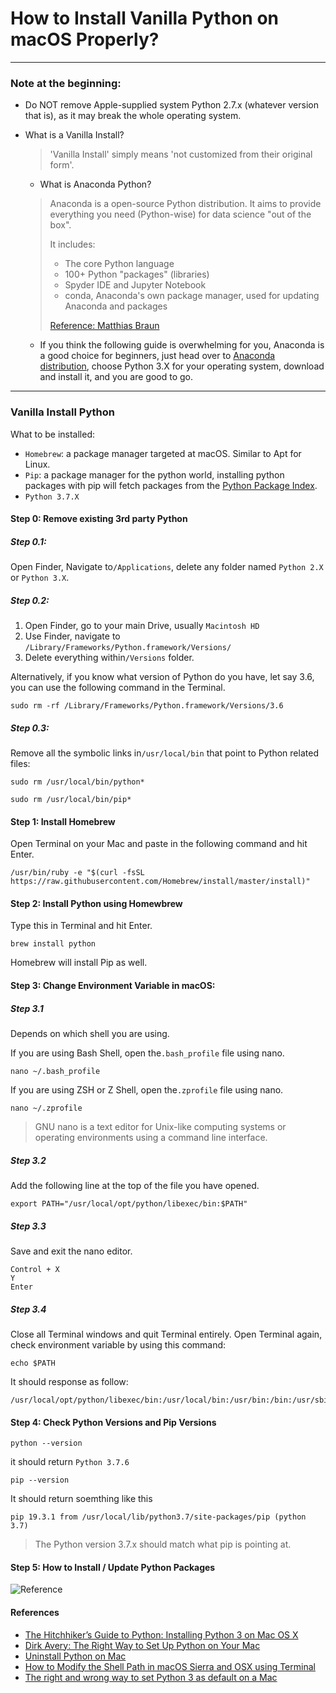 # How to Install Vanilla Python on macOS Properly?


---
### Note at the beginning:

- Do NOT remove Apple-supplied system Python 2.7.x (whatever version that is), as it may break the whole operating system.


- What is a Vanilla Install?

	>'Vanilla Install' simply means 'not customized from their original form'.

    - What is Anaconda Python?

	>Anaconda is a open-source Python distribution. It aims to provide everything you need (Python-wise) for data science "out of the box".
    >
    >It includes:
    >
    >- The core Python language
    >- 100+ Python "packages" (libraries)
    >- Spyder IDE and Jupyter Notebook
    >- conda, Anaconda's own package manager, used for updating Anaconda and packages
    >
    >[Reference: Matthias Braun](https://stackoverflow.com/a/42096429/8198210)


	- If you think the following guide is overwhelming for you, Anaconda is a good choice for beginners, just head over to [Anaconda distribution](https://www.anaconda.com/distribution/), choose Python 3.X for your operating system, download and install it, and you are good to go.

---

### Vanilla Install Python


What to be installed:

- `Homebrew`: a package manager targeted at macOS. Similar to Apt for Linux.
- `Pip`: a package manager for the python world, installing python packages with pip will fetch packages from the [Python Package Index](https://pypi.org/).
- `Python 3.7.X`

#### Step 0: Remove existing 3rd party Python

##### Step 0.1:
Open Finder, Navigate to`/Applications`, delete any folder named `Python 2.X` or `Python 3.X`.

##### Step 0.2:
1. Open Finder, go to your main Drive, usually `Macintosh HD`
2. Use Finder, navigate to `/Library/Frameworks/Python.framework/Versions/`
3. Delete everything within`/Versions` folder.

Alternatively, if you know what version of Python do you have, let say 3.6, you can use the following command in the Terminal.

```
sudo rm -rf /Library/Frameworks/Python.framework/Versions/3.6
```
##### Step 0.3:
Remove all the symbolic links in`/usr/local/bin` that point to Python related files:

```
sudo rm /usr/local/bin/python*
```
```
sudo rm /usr/local/bin/pip*
```


#### Step 1: Install Homebrew

Open Terminal on your Mac and paste in the following command and hit Enter.

```
/usr/bin/ruby -e "$(curl -fsSL https://raw.githubusercontent.com/Homebrew/install/master/install)"
```

#### Step 2: Install Python using Homewbrew
Type this in Terminal and hit Enter.

```
brew install python
```
Homebrew will install Pip as well.

#### Step 3: Change Environment Variable in macOS:

##### Step 3.1

Depends on which shell you are using.

If you are using Bash Shell, open the`.bash_profile` file using nano.

```
nano ~/.bash_profile
```
If you are using ZSH or Z Shell, open the`.zprofile` file using nano.

```
nano ~/.zprofile
```
>GNU nano is a text editor for Unix-like computing systems or operating environments using a command line interface.

##### Step 3.2

Add the following line at the top of the file you have opened.

```
export PATH="/usr/local/opt/python/libexec/bin:$PATH"
```

##### Step 3.3
Save and exit the nano editor.

```
Control + X
Y
Enter
```

##### Step 3.4
Close all Terminal windows and quit Terminal entirely. Open Terminal again, check environment variable by using this command:

```
echo $PATH
```

It should response as follow:

```
/usr/local/opt/python/libexec/bin:/usr/local/bin:/usr/bin:/bin:/usr/sbin:/sbin
```

#### Step 4: Check Python Versions and Pip Versions

```
python --version
```

it should return `Python 3.7.6`

```
pip --version
```
It should return soemthing like this
```
pip 19.3.1 from /usr/local/lib/python3.7/site-packages/pip (python 3.7)
```
> The Python version 3.7.x should match what pip is pointing at.

#### Step 5: How to Install / Update Python Packages
![Reference](https://miro.medium.com/max/577/1*w-gYboE96IYdDBUDR7QokQ.png)




#### References
- [The Hitchhiker’s Guide to Python: Installing Python 3 on Mac OS X](https://docs.python-guide.org/starting/install3/osx/)
- [Dirk Avery: The Right Way to Set Up Python on Your Mac](https://medium.com/faun/the-right-way-to-set-up-python-on-your-mac-e923ffe8cf8e)
- [Uninstall Python on Mac](https://nektony.com/how-to/uninstall-python-on-mac)
- [How to Modify the Shell Path in macOS Sierra and OSX using Terminal](https://coolestguidesontheplanet.com/add-shell-path-osx/)
- [The right and wrong way to set Python 3 as default on a Mac](https://opensource.com/article/19/5/python-3-default-mac)